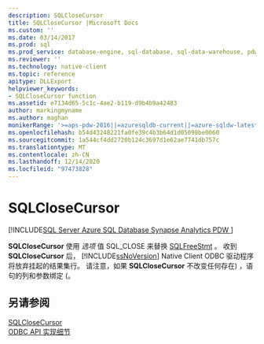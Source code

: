 ```yaml
---
description: SQLCloseCursor
title: SQLCloseCursor |Microsoft Docs
ms.custom: ''
ms.date: 03/14/2017
ms.prod: sql
ms.prod_service: database-engine, sql-database, sql-data-warehouse, pdw
ms.reviewer: ''
ms.technology: native-client
ms.topic: reference
apitype: DLLExport
helpviewer_keywords:
- SQLCloseCursor function
ms.assetid: e7134d65-5c1c-4ae2-b119-d9b4b9a42483
author: markingmyname
ms.author: maghan
monikerRange: '>=aps-pdw-2016||=azuresqldb-current||=azure-sqldw-latest||>=sql-server-2016||>=sql-server-linux-2017||=azuresqldb-mi-current'
ms.openlocfilehash: b54d43248221fa0fe39c4b3b64d1d05098be0060
ms.sourcegitcommit: 1a544cf4dd2720b124c3697d1e62ae7741db757c
ms.translationtype: MT
ms.contentlocale: zh-CN
ms.lasthandoff: 12/14/2020
ms.locfileid: "97473828"
---
```

# <a name="sqlclosecursor"></a>SQLCloseCursor
[!INCLUDE[SQL Server Azure SQL Database Synapse Analytics PDW ](../../includes/applies-to-version/sql-asdb-asdbmi-asa-pdw.md)]

  **SQLCloseCursor** 使用 *选项* 值 SQL_CLOSE 来替换 [SQLFreeStmt](../../relational-databases/native-client-odbc-api/sqlfreestmt.md) 。 收到 **SQLCloseCursor** 后， [!INCLUDE[ssNoVersion](../../includes/ssnoversion-md.md)] Native Client ODBC 驱动程序将放弃挂起的结果集行。 请注意，如果 **SQLCloseCursor** 不改变任何存在) ，语句的列和参数绑定 (。  
  
## <a name="see-also"></a>另请参阅  
 [SQLCloseCursor]()   
 [ODBC API 实现细节](../../relational-databases/native-client-odbc-api/odbc-api-implementation-details.md)  
  
